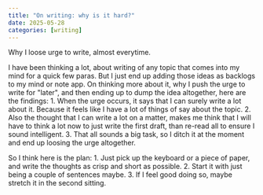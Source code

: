 ```yaml
---
title: "On writing: why is it hard?"
date: 2025-05-28
categories: [writing]
---
```

Why I loose urge to write, almost everytime.

I have been thinking a lot, about writing of any topic that comes into my mind for a quick few paras. But I just end up adding those ideas as backlogs to my mind or note app.
On thinking more about it, why I push the urge to write for "later", and then ending up to dump the idea altogether, here are the findings:
    1. When the urge occurs, it says that I can surely write a lot about it. Because it feels like I have a lot of things of say about the topic.
    2. Also the thought that I can write a lot on a matter, makes me think that I will have to think a lot now to just write the first draft, than re-read all to ensure I sound intelligent.
    3. That all sounds a big task, so I ditch it at the moment and end up loosing the urge altogether.

So I think here is the plan:
    1. Just pick up the keyboard or a piece of paper, and write the thoughts as crisp and short as possible.
    2. Start it with just being a couple of sentences maybe.
    3. If I feel good doing so, maybe stretch it in the second sitting.